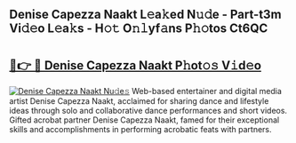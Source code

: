 ## Denise Capezza Naakt L𝚎a𝚔ed N𝚞𝚍e - Part-t3m Vi𝚍𝚎o L𝚎a𝚔s - H𝚘𝚝 O𝚗𝚕yf𝚊ns P𝚑𝚘tos Ct6QC

# <h2><a href="http://kf0xf4.oniu.top/?m=Denise+Capezza+Naakt">🔗👉 🔴 Denise Capezza Naakt P𝚑ot𝚘𝚜 V𝚒d𝚎o</a></h2>

[![Denise Capezza Naakt Nu𝚍e𝚜](https://i.imgur.com/0qMVB7G.gif)](http://kf0xf4.oniu.top/?m=Denise+Capezza+Naakt)
Web-based entertainer and digital media artist Denise Capezza Naakt, acclaimed for sharing dance and lifestyle ideas through solo and collaborative dance performances and short videos. Gifted acrobat partner Denise Capezza Naakt, famed for their exceptional skills and accomplishments in performing acrobatic feats with partners.  
